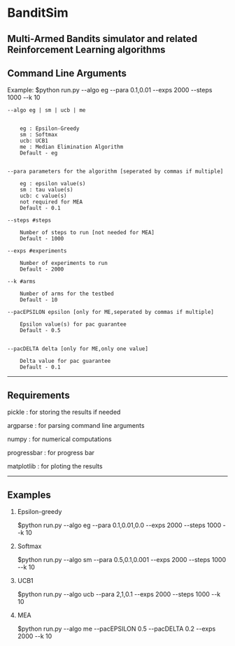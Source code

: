 # BanditSim
Multi-Armed Bandits simulator and related Reinforcement Learning algorithms 
----------------------
Command Line Arguments
----------------------

Example:  $python run.py --algo eg --para 0.1,0.01 --exps 2000 --steps 1000 --k 10

    --algo eg | sm | ucb | me

    
        eg : Epsilon-Greedy
        sm : Softmax
        ucb: UCB1
        me : Median Elimination Algorithm
        Default - eg
    

    --para parameters for the algorithm [seperated by commas if multiple]

        eg : epsilon value(s)
        sm : tau value(s)
        ucb: c value(s)
        not required for MEA
        Default - 0.1
     
    --steps #steps

        Number of steps to run [not needed for MEA]
        Default - 1000

    --exps #experiments

        Number of experiments to run
        Default - 2000

    --k #arms

        Number of arms for the testbed
        Default - 10

    --pacEPSILON epsilon [only for ME,seperated by commas if multiple]

        Epsilon value(s) for pac guarantee
        Default - 0.5


    --pacDELTA delta [only for ME,only one value]

        Delta value for pac guarantee
        Default - 0.1

------------
Requirements
------------

pickle      : for storing the results if needed

argparse    : for parsing command line arguments

numpy       : for numerical computations

progressbar : for progress bar

matplotlib  : for ploting the results


--------
Examples
--------

1) Epsilon-greedy

    $python run.py --algo eg --para 0.1,0.01,0.0 --exps 2000 --steps 1000 --k 10

2) Softmax

    $python run.py --algo sm --para 0.5,0.1,0.001 --exps 2000 --steps 1000 --k 10

3) UCB1

    $python run.py --algo ucb --para 2,1,0.1 --exps 2000 --steps 1000 --k 10

4) MEA

    $python run.py --algo me --pacEPSILON 0.5 --pacDELTA 0.2 --exps 2000 --k 10




